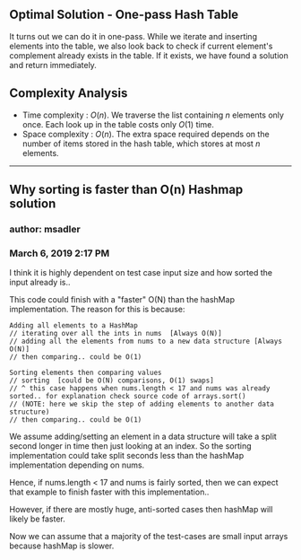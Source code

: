## Optimal Solution - One-pass Hash Table
It turns out we can do it in one-pass. While we iterate and inserting elements into the table, we also look back to check if current element's complement already exists in the table. If it exists, we have found a solution and return immediately.

## Complexity Analysis
- Time complexity : $O(n)$. We traverse the list containing $n$ elements only once. Each look up in the table costs only $O(1)$ time.
- Space complexity : $O(n)$. The extra space required depends on the number of items stored in the hash table, which stores at most $n$ elements.

---

## Why sorting is faster than O(n) Hashmap solution
### author: msadler
### March 6, 2019 2:17 PM

I think it is highly dependent on test case input size and how sorted the input already is..

This code could finish with a "faster" O(N) than the hashMap implementation.
The reason for this is because:

```
Adding all elements to a HashMap
// iterating over all the ints in nums  [Always O(N)]
// adding all the elements from nums to a new data structure [Always O(N)]
// then comparing.. could be O(1)

Sorting elements then comparing values
// sorting  [could be O(N) comparisons, O(1) swaps]
// ^ this case happens when nums.length < 17 and nums was already sorted.. for explanation check source code of arrays.sort()
// (NOTE: here we skip the step of adding elements to another data structure)
// then comparing.. could be O(1)
```

We assume adding/setting an element in a data structure will take a split second longer in time then just looking at an index. So the sorting implementation could take split seconds less than the hashMap implementation depending on nums.

Hence, if nums.length < 17 and nums is fairly sorted, then we can expect that example to finish faster with this implementation..

However, if there are mostly huge, anti-sorted cases then hashMap will likely be faster.

Now we can assume that a majority of the test-cases are small input arrays because hashMap is slower.
